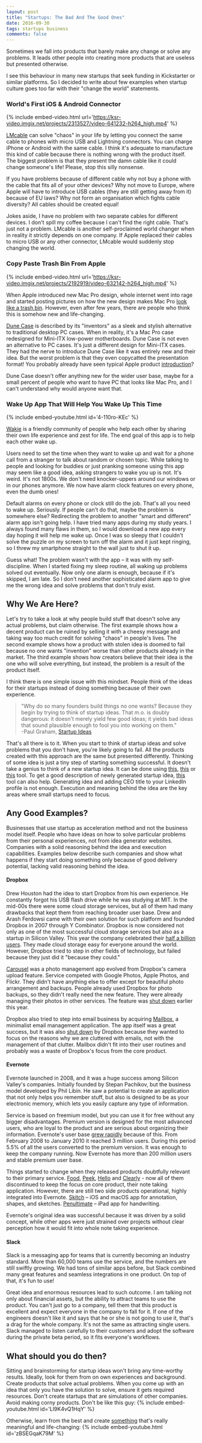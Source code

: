 ```yaml
---
layout: post
title: "Startups: The Bad And The Good Ones"
date: 2016-09-30
tags: startups business
comments: false
---
```

Sometimes we fall into products that barely make any change or solve any problems. It leads other people into creating more products that are useless but presented otherwise.

I see this behaviour in many new startups that seek funding in Kickstarter or similar platforms. So I decided to write about few examples when startup culture goes too far with their "change the world" statements.

### World's First iOS & Android Connector
{% include embed-video.html url='https://ksr-video.imgix.net/projects/2313527/video-641232-h264_high.mp4' %}

[LMcable](https://www.kickstarter.com/projects/lmcable/lmcable-the-worlds-first-ios-and-android-common-co?ref=video) can solve "chaos" in your life by letting you connect the same cable to phones with micro USB and Lightning connectors. You can charge iPhone or Android with the same cable. I think it's adequate to manufacture this kind of cable because there is nothing wrong with the product itself.  The biggest problem is that they present the damn cable like it could change someone's life! Please, stop this silly nonsense.

If you have problems because of different cable why not buy a phone with the cable that fits all of your other devices? Why not move to Europe, where Apple will have to introduce USB cables (they are still getting away from it) because of EU laws? Why not form an organisation which fights cable diversity? All cables should be created equal!

Jokes aside, I have no problem with two separate cables for different devices. I don't spill my coffee because I can't find the right cable. That's just not a problem. LMcable is another self-proclaimed world changer when in reality it strictly depends on one company. If Apple replaced their cables to micro USB or any other connector, LMcable would suddenly stop changing the world.

### Copy Paste Trash Bin From Apple
{% include embed-video.html url='https://ksr-video.imgix.net/projects/2192919/video-632142-h264_high.mp4' %}

When Apple introduced new Mac Pro design, whole internet went into rage and started posting pictures on how the new design makes Mac Pro [look like a trash bin](http://www.businessinsider.com/mac-pro-looks-like-a-trash-can-2013-6). However, even after few years, there are people who think this is somehow new and life-changing.

[Dune Case](https://www.kickstarter.com/projects/dunecase/dune-case/description) is described by its "inventors" as a sleek and stylish alternative to traditional desktop PC cases. When in reality, it's a Mac Pro case redesigned for Mini-ITX low-power motherboards. Dune Case is not even an alternative to PC cases. It's just a different design for Mini-ITX cases. They had the nerve to introduce Dune Case like it was entirely new and their idea. But the worst problem is that they even copycatted the presentation format! You probably already have seen typical Apple product [introduction](https://www.youtube.com/watch?v=IbWOQWw1wkM)?

Dune Case doesn't offer anything new for the wider user base, maybe for a small percent of people who want to have PC that looks like Mac Pro, and I can't understand why would anyone want that.

### Wake Up App That Will Help You Wake Up This Time
{% include embed-youtube.html id='4-110ro-KEc' %}

[Wakie](https://wakie.com/) is a friendly community of people who help each other by sharing their own life experience and zest for life. The end goal of this app is to help each other wake up.

Users need to set the time when they want to wake up and wait for a phone call from a stranger to talk about random or chosen topic. While talking to people and looking for buddies or just pranking someone using this app may seem like a good idea, asking strangers to wake you up is not. It's weird. It's not 1800s. We don't need knocker-uppers around our windows or in our phones anymore. We now have alarm clock features on every phone, even the dumb ones!

Default alarms on every phone or clock still do the job. That's all you need to wake up. Seriously. If people can't do that, maybe the problem is somewhere else? Redirecting the problem to another "smart and different" alarm app isn't going help. I have tried many apps during my study years. I always found many flaws in them, so I would download a new app every day hoping it will help me wake up. Once I was so sleepy that I couldn't solve the puzzle on my screen to turn off the alarm and it just kept ringing, so I threw my smartphone straight to the wall just to shut it up.

Guess what! The problem wasn't with the app – it was with my self-discipline. When I started fixing my sleep routine, all waking up problems solved out eventually. Now only one alarm is enough, because if it's skipped, I am late. So I don't need another sophisticated alarm app to give me the wrong idea and solve problems that don't truly exist.

## Why We Are Here?

Let's try to take a look at why people build stuff that doesn't solve any actual problems, but claim otherwise. The first example shows how a decent product can be ruined by selling it with a cheesy message and taking way too much credit for solving "chaos" in people's lives. The second example shows how a product with stolen idea is doomed to fail because no one wants "invention" worse than other products already in the market. The third example shows how creators believe that their idea is the one who will solve everything, but instead, the problem is a result of the product itself.

I think there is one simple issue with this mindset. People think of the ideas for their startups instead of doing something because of their own experience.

> "Why do so many founders build things no one wants? Because they begin by trying to think of startup ideas. That m.o. is doubly dangerous: it doesn't merely yield few good ideas; it yields bad ideas that sound plausible enough to fool you into working on them."  
\-Paul Graham, [Startup Ideas](http://paulgraham.com/startupideas.html)

That's all there is to it. When you start to think of startup ideas and solve problems that you don't have, you're likely going to fail. All the products created with this approach are the same but presented differently. Thinking of some idea is just a tiny step of starting something successful. It doesn't take a genius to think of a new startup idea. It can be done using [this](http://tinysubversions.com/startups/), [this](http://josephrocca.com/startupideasgenerator/) or [this](http://itsthisforthat.com/) tool. To get a good description of newly generated startup idea, [this](http://cbsg.sourceforge.net/cgi-bin/live) tool can also help. Generating idea and adding CEO title to your LinkedIn profile is not enough. Execution and meaning behind the idea are the key areas where small startups need to focus.

## Any Good Examples?
Businesses that use startup as acceleration method and not the business model itself. People who have ideas on how to solve particular problems from their personal experiences, not from idea generator websites. Companies with a solid reasoning behind the idea and execution capabilities.
Examples below describe such companies and show what happens if they start doing something only because of good delivery potential, lacking valid reasoning behind the idea.

#### Dropbox
Drew Houston had the idea to start Dropbox from his own experience. He constantly forgot his USB flash drive while he was studying at MIT. In the mid-00s there were some cloud storage services, but all of them had many drawbacks that kept them from reaching broader user base. Drew and Arash Ferdowsi came with their own solution for such platform and founded Dropbox in 2007 through Y Combinator. Dropbox is now considered not only as one of the most successful cloud storage services but also as a startup in Silicon Valley. This year the company celebrated their [half a billion users](https://blogs.dropbox.com/dropbox/2016/03/500-million/). They made cloud storage easy for everyone around the world. However, Dropbox tried to step in other fields of technology, but failed because they just did it "because they could."

[Carousel](https://carousel.dropbox.com/) was a photo management app evolved from Dropbox's camera upload feature. Service competed with Google Photos, Apple Photos, and Flickr. They didn't have anything else to offer except for beautiful photo arrangement and backups. People already used Dropbox for photo backups, so they didn't really need the new feature. They were already managing their photos in other services. The feature was [shut down](https://www.dropbox.com/help/9197) earlier this year.

Dropbox also tried to step into email business by acquiring [Mailbox](https://www.mailboxapp.com/), a minimalist email management application. The app itself was a great success, but it was also [shut down](https://blogs.dropbox.com/dropbox/2015/12/saying-goodbye-to-carousel-and-mailbox/) by Dropbox because they wanted to focus on the reasons why we are cluttered with emails, not with the management of that clutter. Mailbox didn't fit into their user routines and probably was a waste of Dropbox's focus from the core product.

#### Evernote
Evernote launched in 2008, and it was a huge success among Silicon Valley's companies. Initially founded by Stepan Pachikov, but the business model developed by Phil Libin. He saw a potential to create an application that not only helps you remember stuff, but also is designed to be as your electronic memory, which lets you easily capture any type of information.

Service is based on freemium model, but you can use it for free without any bigger disadvantages. Premium version is designed for the most advanced users, who are loyal to the product and are serious about organizing their information. Evernote's user base [grew rapidly](https://www.fastcompany.com/1659121/evernote-ceo-phil-libins-3-steps-freemium-success) because of this. From February 2008 to January 2010 it reached 3 million users. During this period 5.5% of all the users converted to the premium version. It was enough to keep the company running. Now Evernote has more than 200 million users and stable premium user base.

Things started to change when they released products doubtfully relevant to their primary service. [Food](https://evernote.com/food/), [Peek](https://evernote.com/peek/), [Hello](https://evernote.com/hello/) and [Clearly](https://evernote.com/clearly/) - now all of them discontinued to keep the focus on core product, their note taking application. However, there are still two side products operational, highly integrated into Evernote. [Skitch](https://evernote.com/skitch/) – iOS and macOS app for annotation, shapes, and sketches. [Penultimate](https://evernote.com/penultimate/) – iPad app for handwriting.

Evernote's original idea was successful because it was driven by a solid concept, while other apps were just strained over projects without clear perception how it would fit into whole note taking experience.

#### Slack
Slack is a messaging app for teams that is currently becoming an industry standard. More than 60,000 teams use the service, and the numbers are still swiftly growing. We had tons of similar apps before, but Slack combined many great features and seamless integrations in one product. On top of that, it's fun to use!

Great idea and enormous resources lead to such outcome. I am talking not only about financial assets, but the ability to attract teams to use the product. You can't just go to a company, tell them that this product is excellent and expect everyone in the company to fall for it. If one of the engineers doesn't like it and says that he or she is not going to use it, that's a drag for the whole company. It's not the same as attracting single users. Slack managed to listen carefully to their customers and adopt the software during the private beta period, so it fits everyone's workflows.

## What should you do then?
Sitting and brainstorming for startup ideas won't bring any time-worthy results. Ideally, look for them from on own experiences and background. Create products that solve actual problems. When you come up with an idea that only you have the solution to solve, ensure it gets required resources. Don't create startups that are simulations of other companies. Avoid making corny products. Don't be like this guy:
{% include embed-youtube.html id='Ll9K4vQ1HqY' %}

Otherwise, learn from the best and create [something](http://nerdist.com/meet-the-queen-of-the-most-wonderfully-craptastic-machines/) that's really meaningful and life-changing:
{% include embed-youtube.html id='zBSEGqaK79M' %}
